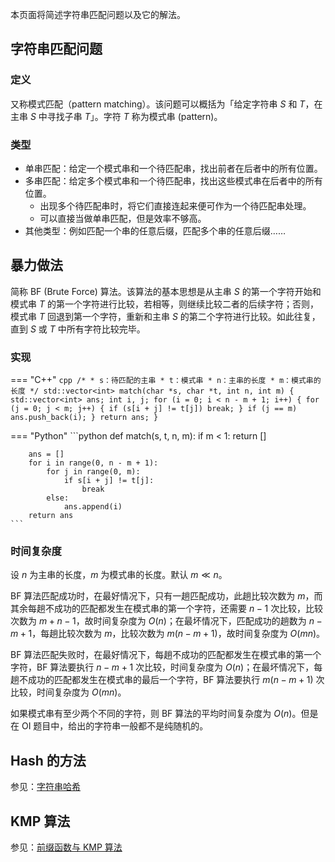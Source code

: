 本页面将简述字符串匹配问题以及它的解法。

## 字符串匹配问题

### 定义

又称模式匹配（pattern matching）。该问题可以概括为「给定字符串 $S$ 和 $T$，在主串 $S$ 中寻找子串 $T$」。字符 $T$ 称为模式串 (pattern)。

### 类型

-   单串匹配：给定一个模式串和一个待匹配串，找出前者在后者中的所有位置。
-   多串匹配：给定多个模式串和一个待匹配串，找出这些模式串在后者中的所有位置。
    -   出现多个待匹配串时，将它们直接连起来便可作为一个待匹配串处理。
    -   可以直接当做单串匹配，但是效率不够高。
-   其他类型：例如匹配一个串的任意后缀，匹配多个串的任意后缀……

## 暴力做法

简称 BF (Brute Force) 算法。该算法的基本思想是从主串 $S$ 的第一个字符开始和模式串 $T$ 的第一个字符进行比较，若相等，则继续比较二者的后续字符；否则，模式串 $T$ 回退到第一个字符，重新和主串 $S$ 的第二个字符进行比较。如此往复，直到 $S$ 或 $T$ 中所有字符比较完毕。

### 实现

=== "C++"
    ```cpp
    /*
     * s：待匹配的主串
     * t：模式串
     * n：主串的长度
     * m：模式串的长度
     */
    std::vector<int> match(char *s, char *t, int n, int m) {
      std::vector<int> ans;
      int i, j;
      for (i = 0; i < n - m + 1; i++) {
        for (j = 0; j < m; j++) {
          if (s[i + j] != t[j]) break;
        }
        if (j == m) ans.push_back(i);
      }
      return ans;
    }
    ```

=== "Python"
    ```python
    def match(s, t, n, m):
        if m < 1:
            return []
    
        ans = []
        for i in range(0, n - m + 1):
            for j in range(0, m):
                if s[i + j] != t[j]:
                    break
            else:
                ans.append(i)
        return ans
    ```

### 时间复杂度

设 $n$ 为主串的长度，$m$ 为模式串的长度。默认 $m\ll n$。

BF 算法匹配成功时，在最好情况下，只有一趟匹配成功，此趟比较次数为 $m$，而其余每趟不成功的匹配都发生在模式串的第一个字符，还需要 $n-1$ 次比较，比较次数为 $m+n-1$，故时间复杂度为 $O(n)$；在最坏情况下，匹配成功的趟数为 $n-m+1$，每趟比较次数为 $m$，比较次数为 $m(n-m+1)$，故时间复杂度为 $O(mn)$。

BF 算法匹配失败时，在最好情况下，每趟不成功的匹配都发生在模式串的第一个字符，BF 算法要执行 $n-m+1$ 次比较，时间复杂度为 $O(n)$；在最坏情况下，每趟不成功的匹配都发生在模式串的最后一个字符，BF 算法要执行 $m(n-m+1)$ 次比较，时间复杂度为 $O(mn)$。

如果模式串有至少两个不同的字符，则 BF 算法的平均时间复杂度为 $O(n)$。但是在 OI 题目中，给出的字符串一般都不是纯随机的。

## Hash 的方法

参见：[字符串哈希](./hash.md)

## KMP 算法

参见：[前缀函数与 KMP 算法](./kmp.md)
